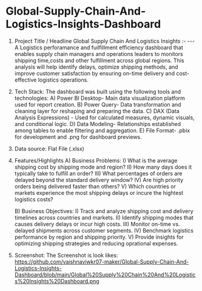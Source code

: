 # Global-Supply-Chain-And-Logistics-Insights-Dashboard

1. Project Title / Headline 
    Global Supply Chain And Logistics Insights :- 
 ---A Logistics perforamance and fuilfillment efficiency dashboard that enables supply chain managers and operations leaders to monitors shipping time,costs and other fulfillment across global regions. This    analysis will help identify delays, optimize shipping methods, and improve customer satisfaction by ensuring on-time delivery and cost-effective logistics operations.

2. Tech Stack: 
The dashboard was built using the following tools and technologies:
  A) Power BI Desktop- Main data visualization platform used for report creation.
  B) Power Query- Data transformation and cleaning layer for reshaping and preparing the data.
  C) DAX (Data Analysis Expressions) - Used for calculated measures, dynamic visuals, and conditional logic.
  D) Data Modeling- Relationships established among tables to enable filtering and aggregation.
  E) File Format- .pbix for development and .png for dashboard previews.

3. Data source: Flat File (.xlsx) 

4. Features/Highlights
   A) Business Problems:
     I) What is the average shipping cost by shipping mode and region?
     II) How many days does it typically take to fulfill an order?
     III) What percentages of orders are delayed beyond the standard delivery window?
     IV) Are high priority orders being delivered faster than others?
     V) Which countries or markets experience the most shipping delays or incure the hightest logistics costs?

   B) Business Objectives:
      I) Track and analyze shipping cost and delivery timelines across countries and markets.
      II) Identify shipping modes that causes delivery delays or incur high costs.
      III) Monitor on-time vs. delayed shipments across customer segments.
      IV) Benchmark logistics performance by region and shipping priority.
      V) Provide insights for optimizing shipping strategies and reducing oprational expenses. 

6. Screenshot: 
   The Screenshot is look likes: https://github.com/vaishnaviwkr07-maker/Global-Supply-Chain-And-Logistics-Insights-Dashboard/blob/main/Global%20Supply%20Chain%20And%20Logistics%20Insights%20Dashboard.png
